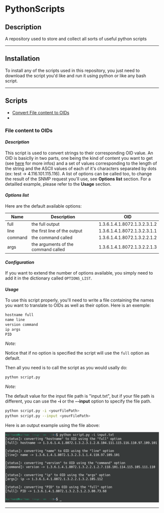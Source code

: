 # PythonScripts

## **Description**

A repository used to store and collect all sorts of useful python scripts

---
## **Installation**

To install any of the scripts used in this repository, you just need to download the script you'd like and run it using python or like any bash script.

---

## **Scripts**

- [Convert File content to OIDs](#file-content-to-oids) 
- 

### **File content to OIDs**

#### *Description*

<!-- TODO: rework the description section -->

This script is used to convert strings to their corresponding OID value. An OID is basiclly in two parts, one being the kind of content you want to get (see [here](http://www.oidview.com/mibs/8072/NET-SNMP-EXTEND-MIB.html) for more infos) and a set of values corresponding to the length of the string and the ASCII values of each of it's characters separated by dots (ex: test -> 4.116.101.115.116). A list of options can be called too, to change the result of the SNMP request you'll use, see **Options list** section. For a detailled example, please refer to the **Usage** section.

#### *Options list*

Here are the default available options:

| Name    	| Description                         	| OID                          	|
|---------	|-------------------------------------	|------------------------------	|
| full    	| the full output                     	| 1.3.6.1.4.1.8072.1.3.2.3.1.2 	|
| line    	| the first line of the output        	| 1.3.6.1.4.1.8072.1.3.2.3.1.1 	|
| command 	| the command called                  	| 1.3.6.1.4.1.8072.1.3.2.2.1.2 	|
| args    	| the arguments of the command called 	| 1.3.6.1.4.1.8072.1.3.2.2.1.3 	|

#### *Configuration*

If you want to extend the number of options available, you simply need to add it in the dictionary called `OPTIONS_LIST`.

#### *Usage*

To use this script properly, you'll need to write a file containing the names you want to translate to OIDs as well as their option. Here is an exemple:

```
hostname full
name line
version command
ip args
PID
```

*Note:*

Notice that if no option is specified the script will use the `full` option as default.

Then all you need is to call the script as you would usally do:

```bash
python script.py
```
*Note:*

The default value for the input file path is "input.txt", but if your file path is different, you can use the **-i** or the **--input** option to specify the file path.

```bash
python script.py -i <yourFilePath>
python script.py --input <yourFilePath>
```

Here is an output example using the file above:

![Output example](fileContentToOIDs/output.png)

---